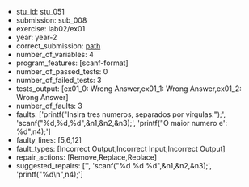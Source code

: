 - stu_id: stu_051	       
- submission: sub_008
- exercise: lab02/ex01
- year: year-2
- correct_submission: [path](https://github.com/pmorvalho/C-Pack-IPAs/blob/main/correct_submissions/year-2/lab02/ex01/ex01-stu_051-sub_003)
- number_of_variables: 4
- program_features: [scanf-format] 
- number_of_passed_tests: 0
- number_of_failed_tests: 3
- tests_output: [ex01_0: Wrong Answer,ex01_1: Wrong Answer,ex01_2: Wrong Answer]
- number_of_faults: 3
- faults: ['printf("Insira tres numeros, separados por virgulas:");', 'scanf("%d,%d,%d",&n1,&n2,&n3);', 'printf("O maior numero e': %d",n4);']
- faulty_lines: [5,6,12]
- fault_types: [Incorrect Output,Incorrect Input,Incorrect Output]
- repair_actions: [Remove,Replace,Replace] 
- suggested_repairs: ['', 'scanf("%d %d %d",&n1,&n2,&n3);', 'printf("%d\n",n4);']

